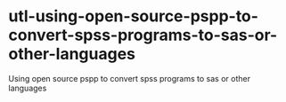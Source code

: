 # utl-using-open-source-pspp-to-convert-spss-programs-to-sas-or-other-languages
Using open source pspp to convert spss programs to sas or other languages

